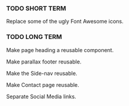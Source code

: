 ### TODO SHORT TERM ###

<!-- Style {{ Home }}, {{ About }}, and {{ Services }}. -->

<!-- Work on Special Offers component. -->

<!-- Make a carousel component. -->

<!-- The freaking responsive design! -->

<!-- Style the carousel component -->

<!-- Rewrite the Menu component as a stateful accordion with stateless panels representing the categories and the meals. -->

<!-- Make a carousel that slides through Special Offers components. -->

Replace some of the ugly Font Awesome icons.


### TODO LONG TERM ###

<!-- Make the page title a separate component -->

<!-- Make menu a single page. -->

Make page heading a reusable component.

<!-- Make comment bubbles reusable. -->

Make parallax footer reusable.

Make the Side-nav reusable.

Make Contact page reusable.

Separate Social Media links.

<!-- Fix Services order implementation. -->
